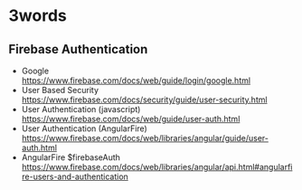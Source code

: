 # 3words

## Firebase Authentication

* Google  
https://www.firebase.com/docs/web/guide/login/google.html
* User Based Security   
https://www.firebase.com/docs/security/guide/user-security.html
* User Authentication (javascript)  
https://www.firebase.com/docs/web/guide/user-auth.html
* User Authentication (AngularFire)
https://www.firebase.com/docs/web/libraries/angular/guide/user-auth.html
* AngularFire $firebaseAuth  
https://www.firebase.com/docs/web/libraries/angular/api.html#angularfire-users-and-authentication
